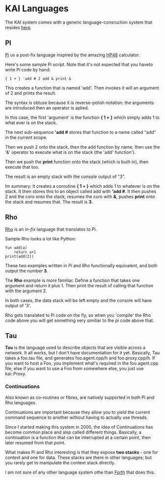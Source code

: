 # KAI Languages

The KAI system comes with a generic language-consruction system that resides [here](KAI/Include/KAI/Language/Common).

## PI

[Pi](KAI/Include/KAI/Language/Pi) us a post-fix language inspired by the amazing [HP48](https://en.wikipedia.org/wiki/HP_48_series) calculator.

Here's some sample Pi script. Note that it's not expected that you haveto write Pi code by hand:

```
{ 1 + } 'add # 2 add & print &
```

This creates a function that is named 'add'. Then invokes it will an argument of 2 and prints the result.

The syntax is obtuse because it is reverse-polish notation: the arguments are introduced then an operator is aplied.

In this case, the first 'argument' is the function **{ 1 + }** which simply adds 1 to what ever is on the stack.

The next sub-sequence **'add #** stores that function to a name called "add" in the current scope.

Then we push 2 onto the stack, then the add function by name, then use the '&' operator to execute what is on the stack (the 'add' function').

Then we push the **print** function onto the stack (which is built-in), then execute that too.

The result is an empty stack with the console output of "3".

Im summary: It creates a coroutine __{ 1 + }__ which adds 1 to whatever is on the stack. It then stores this to an object called add with __'add #__. It then pushes 2 and the coro onto the stack, resumes the coro with __&__, pushes **print** onto the stack and resumes that. The result is **3**.

## Rho

[Rho](KAI/Include/KAI/Language/Pi) is an *in-fix* language that translates to Pi.

Sample Rho looks a lot like Python:

```
fun add(a)
    return a+1
print(add(2))
```

These two examples written in *Pi* and *Rho* functionally equivalent, and both output the number **3**. 


The **Rho** example is more familiar. Define a function that takes one argument and return it plus 1. Then print the result of calling that function with the argument 2.

In both cases, the data stack will be left empty and the console will have output of '3'. 

Rho gets translated to Pi code on the fly, so when you 'compile' the Rho code above you will get something very similiar to the pi code above that.

## Tau

**Tau** is the language used to describe objects that are visible across a network. It all works, but I don't have documentation for it yet. Basically, Tau takes a foo.tau file, and generates foo.agent.cpp/h and foo.proxy.cpp/h. If you want to host a Foo, you implement what's required in the foo.agent.cpp file, else if you want to use a Foo from somewhere else, you just use kai::Proxy<Foo>.

### Continuations

Also known as co-routines or fibres, are natively supported in both Pi and Rho languages.

Continuations are important because they allow you to yield the current command sequence to another without having to actually use threads.

Since I started making this system in 2000, the idea of Continuations has become common place and alsp called different things. Basically, a continuation is a function that can be interrupted at a certain point, then later resumed from that point.

What makes Pi and Rho interesting is that they expose **two stacks** - one for context and one for data. These stacks are there in other languages; but you rarely get to manipulate the context stack directly.

I am not sure of any other language system othe than [Forth](https://en.wikipedia.org/wiki/Forth_\(programming_language\)) that does this.
